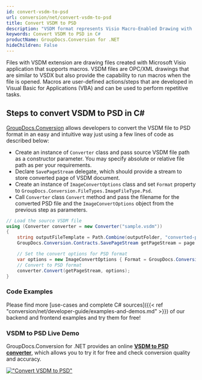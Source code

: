 ```yaml
---
id: convert-vsdm-to-psd
url: conversion/net/convert-vsdm-to-psd
title: Convert VSDM to PSD
description: "VSDM format represents Visio Macro-Enabled Drawing with .vsdm extension. Learn how to convert VSDM to PSD file programmatically in C# language using GroupDocs.Conversion for .NET library."
keywords: Convert VSDM to PSD in C#
productName: GroupDocs.Conversion for .NET
hideChildren: False
---
```


Files with VSDM extension are drawing files created with Microsoft Visio application that supports macros. VSDM files are OPC/XML drawings that are similar to VSDX but also provide the capability to run macros when the file is opened. Macros are user-defined actions/steps that are developed in Visual Basic for Applications (VBA) and can be used to perform repetitive tasks.

## Steps to convert VSDM to PSD in C#

[GroupDocs.Conversion](https://products.groupdocs.com/conversion/net) allows developers to convert the VSDM file to PSD format in an easy and intuitive way just using a few lines of code as described below:

* Create an instance of `Converter` class and pass source VSDM file path as a constructor parameter. You may specify absolute or relative file path as per your requirements. 
* Declare `SavePageStream` delegate, which should provide a stream to store converted page of VSDM document.
* Create an instance of `ImageConvertOptions` class and set `Format` property to `GroupDocs.Conversion.FileTypes.ImageFileType.Psd`.
* Call `Converter` class `Convert` method and pass the filename for the converted PSD file and the `ImageConvertOptions` object from the previous step as parameters.

```csharp
// Load the source VSDM file
using (Converter converter = new Converter("sample.vsdm"))
{
    string outputFileTemplate = Path.Combine(outputFolder, "converted-page-{0}.psd");
    GroupDocs.Conversion.Contracts.SavePageStream getPageStream = page => new FileStream(string.Format(outputFileTemplate, page), FileMode.Create);

    // Set the convert options for PSD format
    var options = new ImageConvertOptions { Format = GroupDocs.Conversion.FileTypes.ImageFileType.Psd };   
    // Convert to PSD format
    converter.Convert(getPageStream, options);
}
```

### Code Examples

Please find more [use-cases and complete C# sources]({{< ref "conversion/net/developer-guide/examples-and-demos.md" >}}) of our backend and frontend examples and try them for free!

### VSDM to PSD Live Demo

GroupDocs.Conversion for .NET provides an online [**VSDM to PSD converter**](https://products.groupdocs.app/conversion/vsdm-to-psd), which allows you to try it for free and check conversion quality and accuracy.

[!["Convert VSDM to PSD"](conversion/net/images/convert-to-psd/convert-vsdm-to-psd.png)](https://products.groupdocs.app/conversion/vsdm-to-psd)